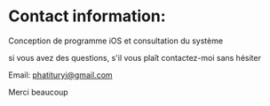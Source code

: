 # Contact information:
Conception de programme iOS et consultation du système

si vous avez des questions, s'il vous plaît contactez-moi sans hésiter

Email: phatituryi@gmail.com

Merci beaucoup

